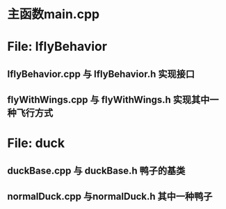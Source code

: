 # 主函数main.cpp
# File: IflyBehavior
## IflyBehavior.cpp 与 IflyBehavior.h 实现接口
## flyWithWings.cpp 与 flyWithWings.h 实现其中一种飞行方式

# File: duck
## duckBase.cpp 与 duckBase.h 鸭子的基类
## normalDuck.cpp 与normalDuck.h 其中一种鸭子
